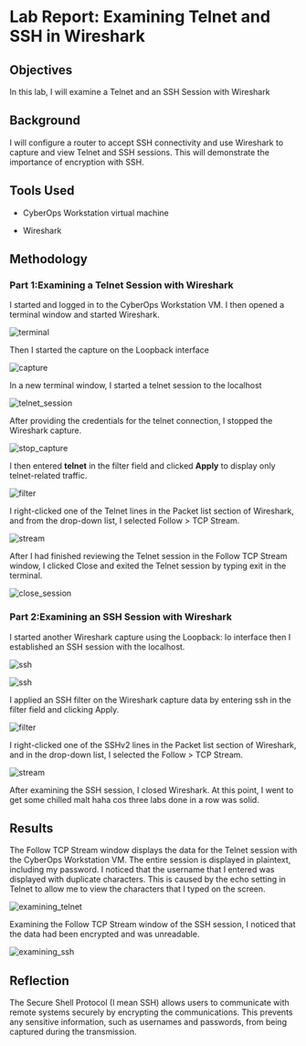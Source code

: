 # Lab Report: Examining Telnet and SSH in Wireshark

## Objectives

In this lab, I will examine a Telnet and an SSH Session with Wireshark

## Background

I will configure a router to accept SSH connectivity and use Wireshark
to capture and view Telnet and SSH sessions. This will demonstrate the
importance of encryption with SSH.

## Tools Used

- CyberOps Workstation virtual machine

- Wireshark

## Methodology

### Part 1:Examining a Telnet Session with Wireshark

I started and logged in to the CyberOps Workstation VM. I then opened a
terminal window and started Wireshark.

![terminal](media/TELSSH/image1.png)

Then I started the capture on the Loopback interface

![capture](media/TELSSH/image2.png)

In a new terminal window, I started a telnet session to the localhost

![telnet_session](media/TELSSH/image3.png)

After providing the credentials for the telnet connection, I stopped the
Wireshark capture.

![stop_capture](media/TELSSH/image4.png)

I then entered **telnet** in the filter field and clicked **Apply** to
display only telnet-related traffic.

![filter](media/TELSSH/image5.png)

I right-clicked one of the Telnet lines in the Packet list section of
Wireshark, and from the drop-down list, I selected Follow \> TCP Stream.

![stream](media/TELSSH/image6.png)

After I had finished reviewing the Telnet session in the Follow TCP
Stream window, I clicked Close and exited the Telnet session by typing
exit in the terminal.

![close_session](media/TELSSH/image7.png)

### Part 2:Examining an SSH Session with Wireshark

I started another Wireshark capture using the Loopback: lo interface
then I established an SSH session with the localhost.

![ssh](media/TELSSH/image8.png)

![ssh](media/TELSSH/image9.png)

I applied an SSH filter on the Wireshark capture data by entering ssh in
the filter field and clicking Apply.

![filter](media/TELSSH/image10.png)

I right-clicked one of the SSHv2 lines in the Packet list section of
Wireshark, and in the drop-down list, I selected the Follow \> TCP
Stream.

![stream](media/TELSSH/image11.png)

After examining the SSH session, I closed Wireshark. At this point, I
went to get some chilled malt haha cos three labs done in a row was
solid.

## Results

The Follow TCP Stream window displays the data for the Telnet session
with the CyberOps Workstation VM. The entire session is displayed in
plaintext, including my password. I noticed that the username that I
entered was displayed with duplicate characters. This is caused by the
echo setting in Telnet to allow me to view the characters that I typed
on the screen.

![examining_telnet](media/TELSSH/image12.png)

Examining the Follow TCP Stream window of the SSH session, I noticed
that the data had been encrypted and was unreadable.

![examining_ssh](media/TELSSH/image13.png)

## Reflection

The Secure Shell Protocol (I mean SSH) allows users to communicate with
remote systems securely by encrypting the communications. This prevents
any sensitive information, such as usernames and passwords, from being
captured during the transmission.
